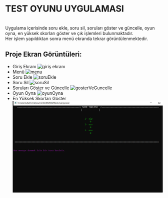 # TEST OYUNU UYGULAMASI
<br/>
Uygulama içerisinde soru ekle, soru sil, soruları göster ve güncelle, oyun oyna, en yüksek skorları göster ve çık işlemleri bulunmaktadır. 
<br/>
Her işlem yapıldıktan sonra menü ekranda tekrar görüntülenmektedir.

## Proje Ekran Görüntüleri: 
- Giriş Ekranı ![giriş ekranı](https://github.com/asuf29/Test_Oyunu/blob/main/%C4%B1mg/girisEkrani.png) <br/> 
- Menü ![menu](https://github.com/asuf29/Test_Oyunu/blob/main/%C4%B1mg/menu.png) <br/> 
- Soru Ekle ![soruEkle](https://github.com/asuf29/Test_Oyunu/blob/main/%C4%B1mg/soruEkle.png) <br/>
- Soru Sil ![soruSil](https://github.com/asuf29/Test_Oyunu/blob/main/%C4%B1mg/soruSil.png) <br/>
- Soruları Göster ve Güncelle ![gosterVeGuncelle](https://github.com/asuf29/Test_Oyunu/blob/main/%C4%B1mg/soruGuncelle.png) <br/>
- Oyun Oyna ![oyunOyna](https://github.com/asuf29/Test_Oyunu/blob/main/%C4%B1mg/oyunOyna.png) <br/>
- En Yüksek Skorları Göster ![skorlarıGoster](https://github.com/asuf29/Test_Oyunu/blob/main/%C4%B1mg/skorlar%C4%B1Goster.png) <br/>
 
